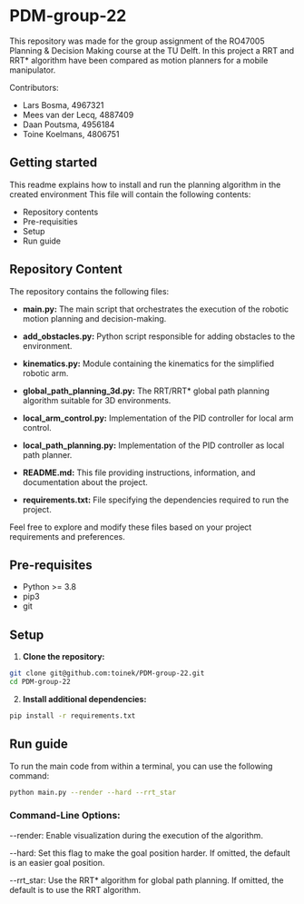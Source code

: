 # PDM-group-22
This repository was made for the group assignment of the RO47005 Planning & Decision Making course at the TU Delft. In this project a RRT and RRT* algorithm have been compared as motion planners for a mobile manipulator. 

Contributors:
- Lars Bosma, 4967321
- Mees van der Lecq, 4887409
- Daan Poutsma, 4956184
- Toine Koelmans, 4806751

## Getting started
This readme explains how to install and run the planning algorithm in the created environment
This file will contain the following contents:
- Repository contents
- Pre-requisities
- Setup
- Run guide

## Repository Content

The repository contains the following files:

- **main.py:** The main script that orchestrates the execution of the robotic motion planning and decision-making.

- **add_obstacles.py:** Python script responsible for adding obstacles to the environment.

- **kinematics.py:** Module containing the kinematics for the simplified robotic arm.

- **global_path_planning_3d.py:** The RRT/RRT* global path planning algorithm suitable for 3D environments.

- **local_arm_control.py:** Implementation of the PID controller for local arm control.

- **local_path_planning.py:** Implementation of the PID controller as local path planner.

- **README.md:** This file providing instructions, information, and documentation about the project.

- **requirements.txt:** File specifying the dependencies required to run the project.

Feel free to explore and modify these files based on your project requirements and preferences.

## Pre-requisites
+ Python >= 3.8
+ pip3
+ git

## Setup

1. **Clone the repository:**

```bash
git clone git@github.com:toinek/PDM-group-22.git
cd PDM-group-22
```

2. **Install additional dependencies:**

```bash
pip install -r requirements.txt
```

## Run guide
To run the main code from within a terminal, you can use the following command:

```bash
python main.py --render --hard --rrt_star
```

### Command-Line Options:
--render: Enable visualization during the execution of the algorithm.

--hard: Set this flag to make the goal position harder. If omitted, the default is an easier goal position.

--rrt_star: Use the RRT* algorithm for global path planning. If omitted, the default is to use the RRT algorithm.
